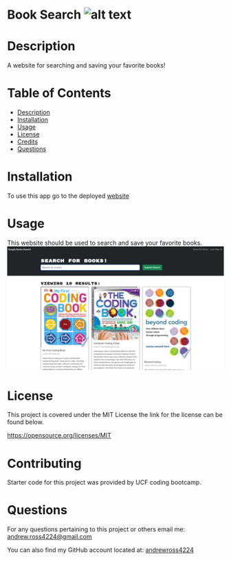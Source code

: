 # Book Search ![alt text](https://img.shields.io/badge/License-MIT-yellow.svg)
  # Description
  A website for searching and saving your favorite books!
  # Table of Contents
  - [Description](#description)
  - [Installation](#installation)
  - [Usage](#usage)
  - [License](#license)
  - [Credits](#contributing)
  - [Questions](#questions)
  # Installation
  To use this app go to the deployed [website](https://google-book-api-38sg.onrender.com)
  # Usage
  This website should be used to search and save your favorite books.
  ![alt text](./client/src/assets/Screenshot%20(1).png)
  # License
  This project is covered under the MIT License the link for the license can be found below.

  https://opensource.org/licenses/MIT
  # Contributing
  Starter code for this project was provided by UCF coding bootcamp.
  # Questions
  For any questions pertaining to this project or others email me: [andrew.ross4224@gmail.com](https://andrew.ross4224@gmail.com)

  You can also find my GitHub account located at: [andrewross4224](https://github.com/andrewross4224)
